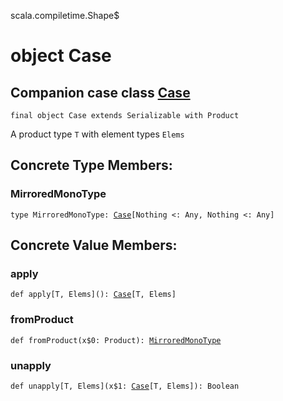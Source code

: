 scala.compiletime.Shape$
# object Case

## Companion case class <a href="./Case.md">Case</a>

<pre><code class="language-scala" >final object Case extends Serializable with Product</pre></code>
A product type `T` with element types `Elems`

## Concrete Type Members:
### MirroredMonoType
<pre><code class="language-scala" >type MirroredMonoType: <a href="./Case.md">Case</a>[Nothing <: Any, Nothing <: Any]</pre></code>

## Concrete Value Members:
### apply
<pre><code class="language-scala" >def apply[T, Elems](): <a href="./Case.md">Case</a>[T, Elems]</pre></code>

### fromProduct
<pre><code class="language-scala" >def fromProduct(x$0: Product): <a href="./Case$.md#MirroredMonoType">MirroredMonoType</a></pre></code>

### unapply
<pre><code class="language-scala" >def unapply[T, Elems](x$1: <a href="./Case.md">Case</a>[T, Elems]): Boolean</pre></code>

